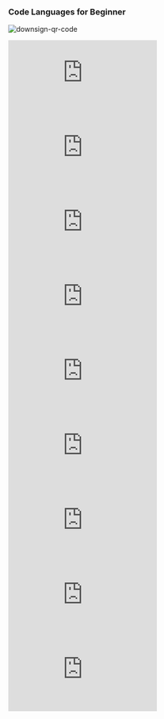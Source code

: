 ### Code Languages for Beginner

![downsign-qr-code](https://user-images.githubusercontent.com/105215748/208678089-e19b47ee-44de-4e10-8cdf-31bb146c5263.gif)

![](https://volles-kaennchen.github.io/code-with-v-/HTML/animation/bee/bee.html)
![](https://volles-kaennchen.github.io/code-with-v-/HTML/animation/kitty/kitty.html)
![](https://volles-kaennchen.github.io/code-with-v-/HTML/disney-color-palette/disney-color-palette.html)
![](https://volles-kaennchen.github.io/code-with-v-/HTML/tiny-games/memory-game/memory-game.html)
![](https://volles-kaennchen.github.io/code-with-v-/HTML/websiten-nachbauen/website-ard/Nachbau-ARD-Website.html)
![](https://volles-kaennchen.github.io/code-with-v-/HTML/websiten-nachbauen/website-css/website-csS.html)
![](https://volles-kaennchen.github.io/code-with-v-/HTML/websiten-nachbauen/website-hello-world/hello-world.html)
![](https://volles-kaennchen.github.io/code-with-v-/HTML/websiten-nachbauen/website-newsletter/newsletter-hotel-vallora.html)
![](https://volles-kaennchen.github.io/code-with-v-/HTML/websiten-nachbauen/website-reifenwechsel/reifenwechsel.html)



